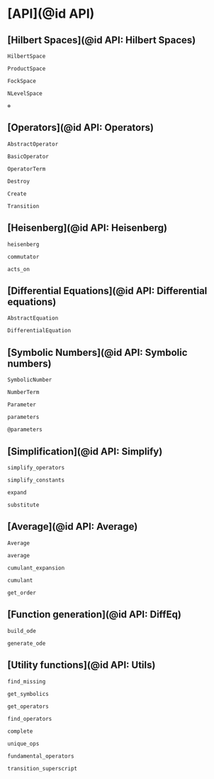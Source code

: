 # [API](@id API)

## [Hilbert Spaces](@id API: Hilbert Spaces)

```@docs
HilbertSpace
```

```@docs
ProductSpace
```

```@docs
FockSpace
```

```@docs
NLevelSpace
```

```@docs
⊗
```

## [Operators](@id API: Operators)

```@docs
AbstractOperator
```

```@docs
BasicOperator
```

```@docs
OperatorTerm
```

```@docs
Destroy
```

```@docs
Create
```

```@docs
Transition
```


## [Heisenberg](@id API: Heisenberg)

```@docs
heisenberg
```

```@docs
commutator
```

```@docs
acts_on
```

## [Differential Equations](@id API: Differential equations)

```@docs
AbstractEquation
```

```@docs
DifferentialEquation
```

## [Symbolic Numbers](@id API: Symbolic numbers)

```@docs
SymbolicNumber
```

```@docs
NumberTerm
```

```@docs
Parameter
```

```@docs
parameters
```

```@docs
@parameters
```

## [Simplification](@id API: Simplify)

```@docs
simplify_operators
```

```@docs
simplify_constants
```

```@docs
expand
```

```@docs
substitute
```

## [Average](@id API: Average)

```@docs
Average
```

```@docs
average
```

```@docs
cumulant_expansion
```

```@docs
cumulant
```

```@docs
get_order
```


## [Function generation](@id API: DiffEq)

```@docs
build_ode
```

```@docs
generate_ode
```

## [Utility functions](@id API: Utils)

```@docs
find_missing
```

```@docs
get_symbolics
```

```@docs
get_operators
```

```@docs
find_operators
```

```@docs
complete
```

```@docs
unique_ops
```

```@docs
fundamental_operators
```

```@docs
transition_superscript
```
